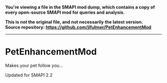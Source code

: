 **You're viewing a file in the SMAPI mod dump, which contains a copy of every open-source SMAPI mod
for queries and analysis.**

**This is _not_ the original file, and not necessarily the latest version.**  
**Source repository: https://github.com/jlfulmer/PetEnhancementMod**

----

# PetEnhancementMod

Makes your pet follow you...

Updated for SMAPI 2.2
